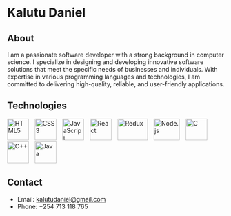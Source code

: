 # Kalutu Daniel

## About
I am a passionate software developer with a strong background in computer science. I specialize in designing and developing innovative software solutions that meet the specific needs of businesses and individuals. With expertise in various programming languages and technologies, I am committed to delivering high-quality, reliable, and user-friendly applications.

## Technologies
<div>
    <img src="https://upload.wikimedia.org/wikipedia/commons/3/38/HTML5_Badge.svg" alt="HTML5" width="50px" height="50px" style="margin-right: 10px;" />
    <img src="https://upload.wikimedia.org/wikipedia/commons/6/62/CSS3_logo.svg" alt="CSS3" width="50px" height="50px" style="margin-right: 10px;" />
    <img src="https://upload.wikimedia.org/wikipedia/commons/9/99/Unofficial_JavaScript_logo_2.svg" alt="JavaScript" width="50px" height="50px" style="margin-right: 10px;" />
    <img src="https://upload.wikimedia.org/wikipedia/commons/a/a7/React-icon.svg" alt="React" width="50px" height="50px" style="margin-right: 10px;" />
    <img src="https://upload.wikimedia.org/wikipedia/commons/4/49/Redux.png" alt="Redux" width="70px" height="50px" style="margin-right: 10px;" />
    <img src="https://upload.wikimedia.org/wikipedia/commons/d/d9/Node.js_logo.svg" alt="Node.js" width="60px" height="50px" style="margin-right: 10px;" />
    <img src="https://upload.wikimedia.org/wikipedia/commons/1/19/C_Logo.png" alt="C" width="50px" height="50px" style="margin-right: 10px;" />
    <img src="https://upload.wikimedia.org/wikipedia/commons/1/18/ISO_C%2B%2B_Logo.svg" alt="C++" width="50px" height="50px" style="margin-right: 10px;" />
    <img src="https://upload.wikimedia.org/wikipedia/en/3/30/Java_programming_language_logo.svg" alt="Java" width="50px" height="50px" style="margin-right: 10px;" />
</div>


## Contact
- Email: kalutudaniel@gmail.com
- Phone: +254 713 118 765

<!---
Kalutu/Kalutu is a ✨ special ✨ repository because its `README.md` (this file) appears on your GitHub profile.
You can click the Preview link to take a look at your changes.
--->
